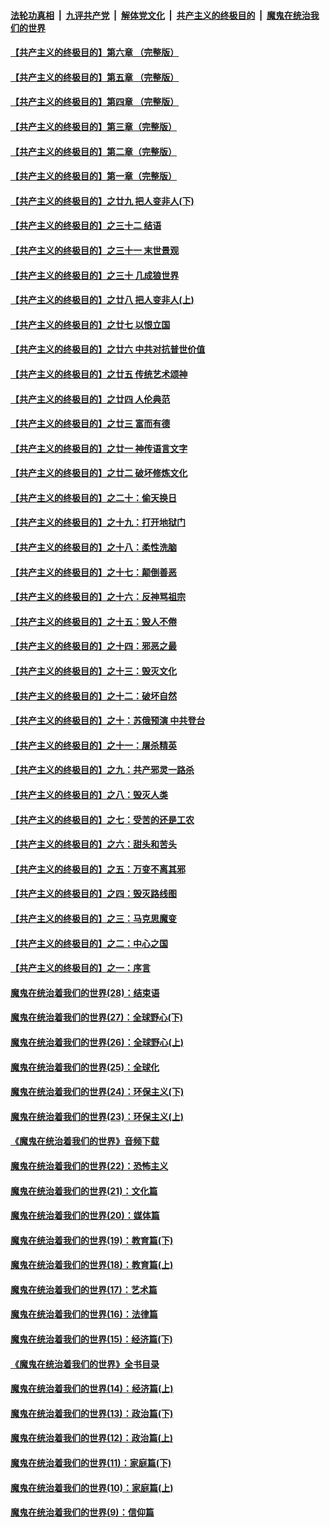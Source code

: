 ####  [法轮功真相](../../../../basic/blob/master/README.md?t=07081802) &nbsp;|&nbsp; [九评共产党](../../../../9ping.md/blob/master/README.md?t=07081802) &nbsp;|&nbsp; [解体党文化](../../../../jtdwh.md/blob/master/README.md?t=07081802)  &nbsp;|&nbsp; [共产主义的终极目的](../../../../gczydzjmd.md/blob/master/README.md?t=07081802) &nbsp;|&nbsp; [魔鬼在统治我们的世界](../../../../mgztzwmdsj.md/blob/master/README.md?t=07081802) 

#### [【共产主义的终极目的】第六章 （完整版）](../pages/nsc422/n11428913.md?t=07081802) 

#### [【共产主义的终极目的】第五章 （完整版）](../pages/nsc422/n11428912.md?t=07081802) 

#### [【共产主义的终极目的】第四章 （完整版）](../pages/nsc422/n11428907.md?t=07081802) 

#### [【共产主义的终极目的】第三章（完整版）](../pages/nsc422/n11428848.md?t=07081802) 

#### [【共产主义的终极目的】第二章（完整版）](../pages/nsc422/n11428831.md?t=07081802) 

#### [【共产主义的终极目的】第一章（完整版）](../pages/nsc422/n11417651.md?t=07081802) 

#### [【共产主义的终极目的】之廿九 把人变非人(下)](../pages/nsc422/n11344140.md?t=07081802) 

#### [【共产主义的终极目的】之三十二 结语](../pages/nsc422/n11360535.md?t=07081802) 

#### [【共产主义的终极目的】之三十一 末世景观](../pages/nsc422/n11351129.md?t=07081802) 

#### [【共产主义的终极目的】之三十 几成狼世界](../pages/nsc422/n11348280.md?t=07081802) 

#### [【共产主义的终极目的】之廿八 把人变非人(上)](../pages/nsc422/n11340492.md?t=07081802) 

#### [【共产主义的终极目的】之廿七 以恨立国](../pages/nsc422/n11336944.md?t=07081802) 

#### [【共产主义的终极目的】之廿六 中共对抗普世价值](../pages/nsc422/n11324785.md?t=07081802) 

#### [【共产主义的终极目的】之廿五 传统艺术颂神](../pages/nsc422/n11296396.md?t=07081802) 

#### [【共产主义的终极目的】之廿四 人伦典范](../pages/nsc422/n11296397.md?t=07081802) 

#### [【共产主义的终极目的】之廿三 富而有德](../pages/nsc422/n11283598.md?t=07081802) 

#### [【共产主义的终极目的】之廿一 神传语言文字](../pages/nsc422/n11263265.md?t=07081802) 

#### [【共产主义的终极目的】之廿二 破坏修炼文化](../pages/nsc422/n11245728.md?t=07081802) 

#### [【共产主义的终极目的】之二十：偷天换日](../pages/nsc422/n11238846.md?t=07081802) 

#### [【共产主义的终极目的】之十九：打开地狱门](../pages/nsc422/n11206376.md?t=07081802) 

#### [【共产主义的终极目的】之十八：柔性洗脑](../pages/nsc422/n11199994.md?t=07081802) 

#### [【共产主义的终极目的】之十七：颠倒善恶](../pages/nsc422/n11179782.md?t=07081802) 

#### [【共产主义的终极目的】之十六：反神骂祖宗](../pages/nsc422/n11166798.md?t=07081802) 

#### [【共产主义的终极目的】之十五：毁人不倦](../pages/nsc422/n11166792.md?t=07081802) 

#### [【共产主义的终极目的】之十四：邪恶之最](../pages/nsc422/n11150249.md?t=07081802) 

#### [【共产主义的终极目的】之十三：毁灭文化](../pages/nsc422/n11135227.md?t=07081802) 

#### [【共产主义的终极目的】之十二：破坏自然](../pages/nsc422/n11135214.md?t=07081802) 

#### [【共产主义的终极目的】之十：苏俄预演 中共登台](../pages/nsc422/n11118424.md?t=07081802) 

#### [【共产主义的终极目的】之十一：屠杀精英](../pages/nsc422/n11118442.md?t=07081802) 

#### [【共产主义的终极目的】之九：共产邪灵一路杀](../pages/nsc422/n11114139.md?t=07081802) 

#### [【共产主义的终极目的】之八：毁灭人类](../pages/nsc422/n11108503.md?t=07081802) 

#### [【共产主义的终极目的】之七：受苦的还是工农](../pages/nsc422/n11101809.md?t=07081802) 

#### [【共产主义的终极目的】之六：甜头和苦头](../pages/nsc422/n11096971.md?t=07081802) 

#### [【共产主义的终极目的】之五：万变不离其邪](../pages/nsc422/n11091285.md?t=07081802) 

#### [【共产主义的终极目的】之四：毁灭路线图](../pages/nsc422/n11086284.md?t=07081802) 

#### [【共产主义的终极目的】之三：马克思魔变](../pages/nsc422/n11061941.md?t=07081802) 

#### [【共产主义的终极目的】之二：中心之国](../pages/nsc422/n11047728.md?t=07081802) 

#### [【共产主义的终极目的】之一：序言](../pages/nsc422/n11086077.md?t=07081802) 

#### [魔鬼在统治着我们的世界(28)：结束语](../pages/nsc422/n10936246.md?t=07081802) 

#### [魔鬼在统治着我们的世界(27)：全球野心(下)](../pages/nsc422/n10928319.md?t=07081802) 

#### [魔鬼在统治着我们的世界(26)：全球野心(上)](../pages/nsc422/n10900318.md?t=07081802) 

#### [魔鬼在统治着我们的世界(25)：全球化](../pages/nsc422/n10788205.md?t=07081802) 

#### [魔鬼在统治着我们的世界(24)：环保主义(下)](../pages/nsc422/n10695307.md?t=07081802) 

#### [魔鬼在统治着我们的世界(23)：环保主义(上)](../pages/nsc422/n10688613.md?t=07081802) 

#### [《魔鬼在统治着我们的世界》音频下载](../pages/nsc422/n10635553.md?t=07081802) 

#### [魔鬼在统治着我们的世界(22)：恐怖主义](../pages/nsc422/n10614727.md?t=07081802) 

#### [魔鬼在统治着我们的世界(21)：文化篇](../pages/nsc422/n10597706.md?t=07081802) 

#### [魔鬼在统治着我们的世界(20)：媒体篇](../pages/nsc422/n10586579.md?t=07081802) 

#### [魔鬼在统治着我们的世界(19)：教育篇(下)](../pages/nsc422/n10564808.md?t=07081802) 

#### [魔鬼在统治着我们的世界(18)：教育篇(上)](../pages/nsc422/n10526970.md?t=07081802) 

#### [魔鬼在统治着我们的世界(17)：艺术篇](../pages/nsc422/n10499093.md?t=07081802) 

#### [魔鬼在统治着我们的世界(16)：法律篇](../pages/nsc422/n10485969.md?t=07081802) 

#### [魔鬼在统治着我们的世界(15)：经济篇(下)](../pages/nsc422/n10469975.md?t=07081802) 

#### [《魔鬼在统治着我们的世界》全书目录](../pages/nsc422/n10464261.md?t=07081802) 

#### [魔鬼在统治着我们的世界(14)：经济篇(上)](../pages/nsc422/n10457370.md?t=07081802) 

#### [魔鬼在统治着我们的世界(13)：政治篇(下)](../pages/nsc422/n10448270.md?t=07081802) 

#### [魔鬼在统治着我们的世界(12)：政治篇(上)](../pages/nsc422/n10444576.md?t=07081802) 

#### [魔鬼在统治着我们的世界(11)：家庭篇(下)](../pages/nsc422/n10440961.md?t=07081802) 

#### [魔鬼在统治着我们的世界(10)：家庭篇(上)](../pages/nsc422/n10435448.md?t=07081802) 

#### [魔鬼在统治着我们的世界(9)：信仰篇](../pages/nsc422/n10432159.md?t=07081802) 

